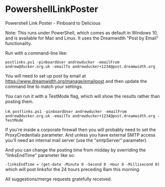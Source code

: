 # PowershellLinkPoster
Powershell Link Poster - Pinboard to Delicious

Note: This runs under PowerShell, which comes as default in Windows 10, and is available for Mac and Linux.  It uses the Dreamwidth "Post by Email" functionality.

Run with a command-line like:

`postlinks.ps1 -pinboardUser andrewducker -emailFrom andrew@ducker.org.uk -emailTo andrewducker+1234@post.dreamwidth.org`

You will need to set up post by email at https://www.dreamwidth.org/manage/emailpost and then update the command line to match your settings.

You can run it with a TestMode flag, which will show the results rather than posting them.

i.e. `postlinks.ps1 -pinboardUser andrewducker -emailFrom andrew@ducker.org.uk -emailTo andrewducker+1234@post.dreamwidth.org -TestMode`

If you're inside a corporate firewall then you will probably need to set the ProxyCredentials parameter.  And unless you have external SMTP access you'll need an internal mail server (use the "smtpServer" parameter).

And you can change the posting time from midday by overriding the "linksEndTime" parameter like so:

`-linksEndTime = (get-date -Minute 0 -Second 0 -Hour 8 -Millisecond 0)`
which will post linksfor the 24 hours preceding 8am this morning.

All suggestions/merge requests gratefully received.
